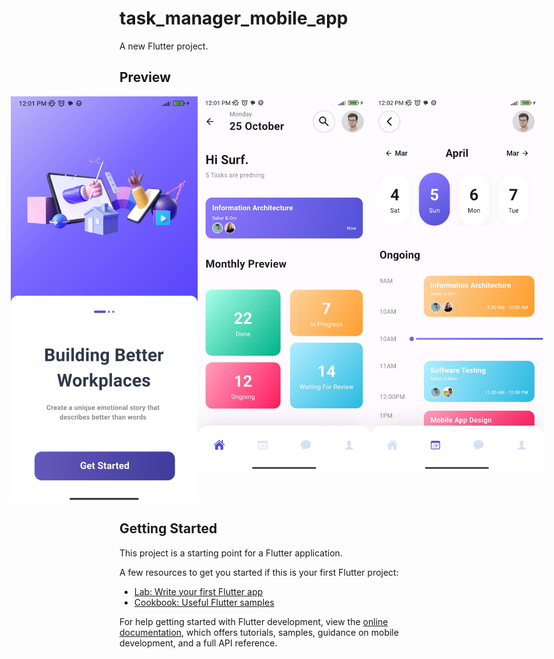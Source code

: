 # task_manager_mobile_app

A new Flutter project.

## Preview

<div style="display: flex; justify-content: center;">
    <img src="preview/photo1.jpg" alt="preview image 1" width="400" height="650">
    <img src="preview/photo2.jpg" alt="preview image 2" width="400" height="600">
    <img src="preview/photo3.jpg" alt="preview image 3" width="400" height="600">
</div>

## Getting Started

This project is a starting point for a Flutter application.

A few resources to get you started if this is your first Flutter project:

- [Lab: Write your first Flutter app](https://docs.flutter.dev/get-started/codelab)
- [Cookbook: Useful Flutter samples](https://docs.flutter.dev/cookbook)

For help getting started with Flutter development, view the
[online documentation](https://docs.flutter.dev/), which offers tutorials,
samples, guidance on mobile development, and a full API reference.
